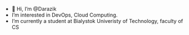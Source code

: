 - 👋 Hi, I’m @Darazik
- I’m interested in DevOps, Cloud Computing.
- I’m currently a student at Bialystok Univeristy of Technology, faculty of CS


<!---
Darazik/Darazik is a ✨ special ✨ repository because its `README.md` (this file) appears on your GitHub profile.
You can click the Preview link to take a look at your changes.
--->
